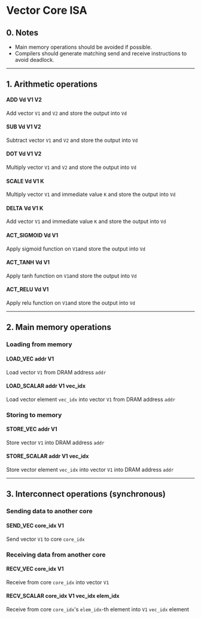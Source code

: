 # Vector Core ISA

## 0. Notes

- Main memory operations should be avoided if possible. 
- Compilers should generate matching send and receive instructions to avoid deadlock.

---

## 1. Arithmetic operations

#### ADD Vd V1 V2

Add vector `V1` and `V2` and store the output into `Vd`

#### SUB Vd V1 V2

Subtract vector `V1` and `V2` and store the output into `Vd`

#### DOT Vd V1 V2

Multiply vector `V1` and `V2` and store the output into `Vd`

#### SCALE Vd V1 K

Multiply vector `V1` and immediate value `K` and store the output into `Vd`

#### DELTA Vd V1 K

Add vector `V1` and immediate value `K` and store the output into `Vd`

#### ACT_SIGMOID Vd V1

Apply sigmoid function on `V1`and store the output into `Vd`

#### ACT_TANH Vd V1

Apply tanh function on `V1`and store the output into `Vd`

#### ACT_RELU Vd V1

Apply relu function on `V1`and store the output into `Vd`

---

## 2. Main memory operations

### Loading from memory

#### LOAD_VEC addr V1

Load vector `V1` from DRAM address `addr`

#### LOAD_SCALAR addr V1 vec_idx

Load vector element `vec_idx` into vector `V1` from DRAM address `addr`



### Storing to memory

#### STORE_VEC addr V1

Store vector `V1` into DRAM address `addr`

#### STORE_SCALAR addr V1 vec_idx

Store vector element `vec_idx` into vector `V1` into DRAM address `addr`

---

## 3. Interconnect operations (synchronous)

### Sending data to another core

#### SEND_VEC core_idx V1

Send vector `V1` to core `core_idx`



### Receiving data from another core

#### RECV_VEC core_idx V1

Receive from core `core_idx` into vector `V1` 

#### RECV_SCALAR core_idx V1 vec_idx elem_idx

Receive from core `core_idx`'s `elem_idx`-th element into `V1` `vec_idx` element 

